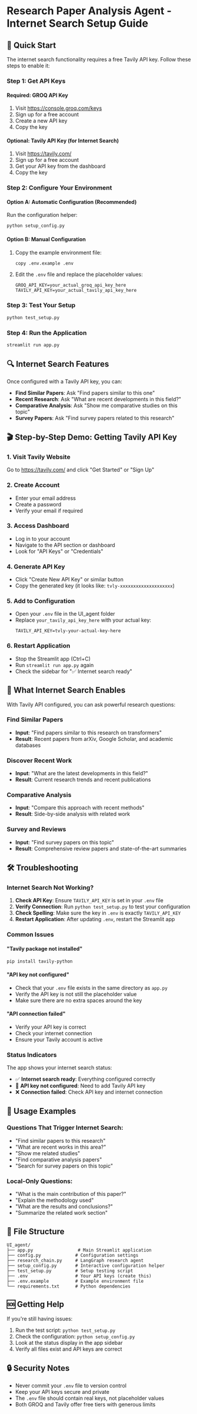 # Research Paper Analysis Agent - Internet Search Setup Guide

## 🚀 Quick Start

The internet search functionality requires a free Tavily API key. Follow these steps to enable it:

### Step 1: Get API Keys

#### Required: GROQ API Key
1. Visit https://console.groq.com/keys
2. Sign up for a free account
3. Create a new API key
4. Copy the key

#### Optional: Tavily API Key (for Internet Search)
1. Visit https://tavily.com/
2. Sign up for a free account
3. Get your API key from the dashboard
4. Copy the key

### Step 2: Configure Your Environment

#### Option A: Automatic Configuration (Recommended)
Run the configuration helper:
```bash
python setup_config.py
```

#### Option B: Manual Configuration
1. Copy the example environment file:
   ```bash
   copy .env.example .env
   ```

2. Edit the `.env` file and replace the placeholder values:
   ```
   GROQ_API_KEY=your_actual_groq_api_key_here
   TAVILY_API_KEY=your_actual_tavily_api_key_here
   ```

### Step 3: Test Your Setup
```bash
python test_setup.py
```

### Step 4: Run the Application
```bash
streamlit run app.py
```

## 🔍 Internet Search Features

Once configured with a Tavily API key, you can:

- **Find Similar Papers**: Ask "Find papers similar to this one"
- **Recent Research**: Ask "What are recent developments in this field?"
- **Comparative Analysis**: Ask "Show me comparative studies on this topic"
- **Survey Papers**: Ask "Find survey papers related to this research"

## 🎬 Step-by-Step Demo: Getting Tavily API Key

### 1. Visit Tavily Website
Go to https://tavily.com/ and click "Get Started" or "Sign Up"

### 2. Create Account
- Enter your email address
- Create a password
- Verify your email if required

### 3. Access Dashboard
- Log in to your account
- Navigate to the API section or dashboard
- Look for "API Keys" or "Credentials"

### 4. Generate API Key
- Click "Create New API Key" or similar button
- Copy the generated key (it looks like: `tvly-xxxxxxxxxxxxxxxxxxxx`)

### 5. Add to Configuration
- Open your `.env` file in the UI_agent folder
- Replace `your_tavily_api_key_here` with your actual key:
  ```
  TAVILY_API_KEY=tvly-your-actual-key-here
  ```

### 6. Restart Application
- Stop the Streamlit app (Ctrl+C)
- Run `streamlit run app.py` again
- Check the sidebar for "✅ Internet search ready"

## 🎯 What Internet Search Enables

With Tavily API configured, you can ask powerful research questions:

### Find Similar Papers
- **Input**: "Find papers similar to this research on transformers"
- **Result**: Recent papers from arXiv, Google Scholar, and academic databases

### Discover Recent Work
- **Input**: "What are the latest developments in this field?"
- **Result**: Current research trends and recent publications

### Comparative Analysis
- **Input**: "Compare this approach with recent methods"
- **Result**: Side-by-side analysis with related work

### Survey and Reviews
- **Input**: "Find survey papers on this topic"
- **Result**: Comprehensive review papers and state-of-the-art summaries

## 🛠️ Troubleshooting

### Internet Search Not Working?

1. **Check API Key**: Ensure `TAVILY_API_KEY` is set in your `.env` file
2. **Verify Connection**: Run `python test_setup.py` to test your configuration
3. **Check Spelling**: Make sure the key in `.env` is exactly `TAVILY_API_KEY`
4. **Restart Application**: After updating `.env`, restart the Streamlit app

### Common Issues

#### "Tavily package not installed"
```bash
pip install tavily-python
```

#### "API key not configured"
- Check that your `.env` file exists in the same directory as `app.py`
- Verify the API key is not still the placeholder value
- Make sure there are no extra spaces around the key

#### "API connection failed"
- Verify your API key is correct
- Check your internet connection
- Ensure your Tavily account is active

### Status Indicators

The app shows your internet search status:

- ✅ **Internet search ready**: Everything configured correctly
- 🔑 **API key not configured**: Need to add Tavily API key
- ❌ **Connection failed**: Check API key and internet connection

## 🎯 Usage Examples

### Questions That Trigger Internet Search:
- "Find similar papers to this research"
- "What are recent works in this area?"
- "Show me related studies"
- "Find comparative analysis papers"
- "Search for survey papers on this topic"

### Local-Only Questions:
- "What is the main contribution of this paper?"
- "Explain the methodology used"
- "What are the results and conclusions?"
- "Summarize the related work section"

## 📁 File Structure

```
UI_agent/
├── app.py                 # Main Streamlit application
├── config.py             # Configuration settings
├── research_chain.py     # LangGraph research agent
├── setup_config.py       # Interactive configuration helper
├── test_setup.py         # Setup testing script
├── .env                  # Your API keys (create this)
├── .env.example          # Example environment file
└── requirements.txt      # Python dependencies
```

## 🆘 Getting Help

If you're still having issues:

1. Run the test script: `python test_setup.py`
2. Check the configuration: `python setup_config.py`
3. Look at the status display in the app sidebar
4. Verify all files exist and API keys are correct

## 🔒 Security Notes

- Never commit your `.env` file to version control
- Keep your API keys secure and private
- The `.env` file should contain real keys, not placeholder values
- Both GROQ and Tavily offer free tiers with generous limits
